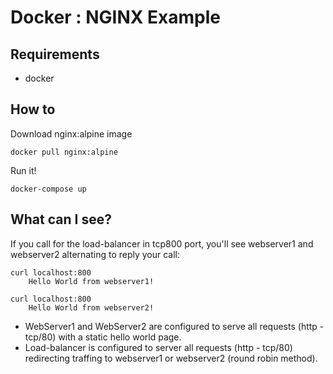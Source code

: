 # Docker : NGINX Example

## Requirements
- docker

## How to

Download nginx:alpine image
```
docker pull nginx:alpine
```
Run it!

```
docker-compose up
```

## What can I see?

If you call for the load-balancer in tcp800 port, you'll see webserver1 and webserver2 alternating to reply your call: 
```
curl localhost:800
    Hello World from webserver1!

curl localhost:800
    Hello World from webserver2!
```
- WebServer1 and WebServer2 are configured to serve all requests (http - tcp/80) with a static hello world page.
- Load-balancer is configured to server all requests (http - tcp/80) redirecting traffing to webserver1 or webserver2 (round robin method).